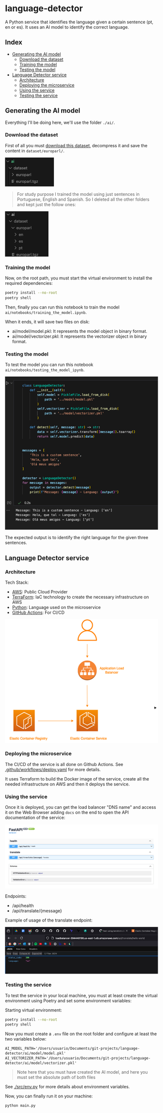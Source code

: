 # language-detector
A Python service that identifies the language given a certain sentence (pt, en or es). It uses an AI model to identify the correct language.

## Index
- [Generating the AI model](#generating-the-ai-model)
    - [Download the dataset](#download-the-dataset)
    - [Training the model](#training-the-model)
    - [Testing the model](#testing-the-model)
- [Language Detector service](#language-detector-service)
    - [Architecture](#architecture)
    - [Deploying the microservice](#deploying-the-microservice)
    - [Using the service](#using-the-service)
    - [Testing the service](#testing-the-service)


## Generating the AI model
Everything I'll be doing here, we'll use the folder ```./ai/```.

### Download the dataset
First of all you must [download this dataset](https://www.statmt.org/europarl/), decompress it and save the content in ```dataset/europarl/```.

![](.doc/ai/dataset.png)

> For study purpose I trained the model using just sentences in Portuguese, English and Spanish. So I deleted all the other folders and kept just the follow ones:

![](.doc/ai/dataset_languages.png)


### Training the model
Now, on the root path, you must start the virtual environment to install the required dependencies:
```sh
poetry install --no-root
poetry shell
```

Then, finally you can run this notebook to train the model ```ai/notebooks/training_the_model.ipynb```.

When it ends, it will save two files on disk:
- ai/model/model.pkl: It represents the model object in binary format.
- ai/model/vectorizer.pkl: It represents the vectorizer object in binary format.

### Testing the model
To test the model you can run this notebook ```ai/notebooks/testing_the_model_ipynb```.

![](.doc/ai/testing_the_model.png)

The expected output is to identify the right language for the given three sentences.

## Language Detector service

### Architecture

Tech Stack:
- [AWS](https://aws.amazon.com): Public Cloud Provider
- [TerraForm](https://www.terraform.io/): IaC technology to create the necessary infrastructure on AWS
- [Python](https://www.python.org/): Language used on the microservice
- [GitHub Actions](https://docs.github.com/en/actions): For CI/CD

![](.doc/service/.drawio.png)


### Deploying the microservice
The CI/CD of the service is all done on Github Actions. See [.github/workflows/deploy.yaml](.github/workflows/deploy.yaml) for more details.

It uses Terraform to build the Docker image of the service, create all the needed infrastructure on AWS and then it deploys the service.

### Using the service
Once it is deployed, you can get the load balancer "DNS name" and access it on the Web Browser adding ```docs``` on the end to open the API documentation of the service:

![](.doc/service/swagger.png)

Endpoints:
- /api/health
- /api/translate/{message}

Example of usage of the translate endpoint:

![](.doc/service/api_translate_example.png)


### Testing the service

To test the service in your local machine, you must at least create the virtual environment using Poetry and set some environment variables:

Starting virtual environment:
```sh
poetry install --no-root
poetry shell
```

Now you must create a ```.env``` file on the root folder and configure at least the two variables below:

```
AI_MODEL_PATH='/Users/usuario/Documents/git-projects/language-detector/ai/model/model.pkl'
AI_VECTORIZER_PATH='/Users/usuario/Documents/git-projects/language-detector/ai/model/vectorizer.pkl'
```

> Note here that you must have created the AI model, and here you must set the absolute path of both files

See [./src/env.py](./src/env.py) for more details about environment variables.


Now, you can finally run it on your machine:
```
python main.py
```
